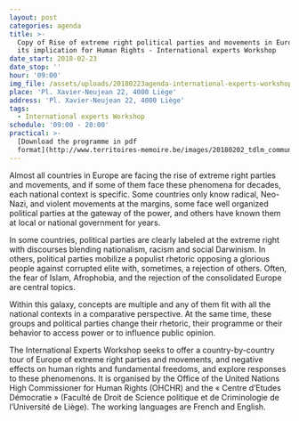```yaml
---
layout: post
categories: agenda
title: >-
  Copy of Rise of extreme right political parties and movements in Europe and
  its implication for Human Rights - International experts Workshop
date_start: 2018-02-23
date_stop: ''
hour: '09:00'
img_file: /assets/uploads/20180223agenda-international-experts-workshop.jpg
place: 'Pl. Xavier-Neujean 22, 4000 Liège'
address: 'Pl. Xavier-Neujean 22, 4000 Liège'
tags:
  - International experts Workshop
schedule: '09:00 - 20:00'
practical: >-
  [Download the programme in pdf
  format](http://www.territoires-memoire.be/images/20180202_tdlm_communication_ONU_Populisme_copy_copy_copy_copy.pdf)
---
```

Almost all countries in Europe are facing the rise of extreme right parties and movements, and if some of them face these phenomena for decades, each national context is specific. Some countries only know radical, Neo-Nazi, and violent movements at the margins, some face well organized political parties at the gateway of the power, and others have known them at local or national government for years.

In some countries, political parties are clearly labeled at the extreme right with discourses blending nationalism, racism and social Darwinism. In others, political parties mobilize a populist rhetoric opposing a glorious people against corrupted elite with, sometimes, a rejection of others. Often, the fear of Islam, Afrophobia, and the rejection of the consolidated Europe are central topics.

Within this galaxy, concepts are multiple and any of them fit with all the national contexts in a comparative perspective. At the same time, these groups and political parties change their rhetoric, their programme or their behavior to access power or to influence public opinion.

The International Experts Workshop seeks to offer a country-by-country tour of Europe of extreme right parties and movements, and negative effects on human rights and fundamental freedoms, and explore responses to these phenomenons. It is organised by the Office of the United Nations High Commissioner for Human Rights (OHCHR) and the « Centre d’Etudes Démocratie » (Faculté de Droit de Science politique et de Criminologie de l’Université de Liège). The working languages are French and English.
